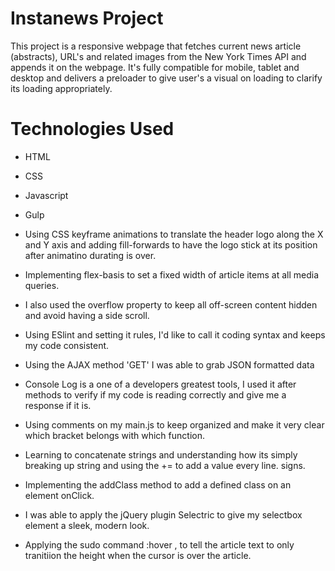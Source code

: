 # Instanews Project #
This project is a responsive webpage that  fetches current news article
(abstracts), URL's and related images from the New York Times API and appends 
it on the webpage. It's fully compatible for mobile, tablet and desktop
and delivers a preloader to give user's a visual on loading to clarify its
loading appropriately.


# Technologies Used

* HTML

* CSS

* Javascript 

* Gulp
<!------------------WHAT DID I LEARN------------------>

* Using CSS keyframe animations to translate the header logo along the X and Y axis and adding fill-forwards to have the logo stick at its position after animatino durating is over.

* Implementing flex-basis to set a fixed width of article items at all media queries.

* I also used the overflow property to keep all off-screen content hidden and avoid having a side scroll.

* Using ESlint and setting it rules, I'd like to call it coding syntax and keeps my code consistent.

* Using the AJAX method 'GET' I was able to grab JSON formatted data

* Console Log is a one of a developers greatest tools, I used it after methods to verify if my code is reading correctly and give me a response if it is.

* Using comments on my main.js to keep organized and make it very clear which bracket belongs with which function.

* Learning to concatenate strings and understanding how its simply breaking up string and using the += to add a value every line. signs. 

* Implementing the addClass method to add a defined class on an element onClick.

* I was able to apply the jQuery plugin Selectric to give my selectbox element a sleek, modern look.

* Applying the sudo command :hover , to tell the article text to only tranitiion the height when the cursor is over the article.

